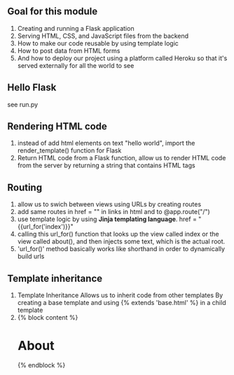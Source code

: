 ## Goal for this module
1. Creating and running a Flask application
2. Serving HTML, CSS, and JavaScript files from the backend
3. How to make our code reusable by using template logic
4. How to post data from HTML forms
5. And how to deploy our project using a platform called Heroku so that it's served externally for all the world to see

## Hello Flask
see run.py

## Rendering HTML code

1. instead of add html elements on text "hello world", import the render_template() function for Flask
2. Return HTML code from a Flask function, allow us to render HTML code from the server by returning a string that contains HTML tags

## Routing

1. allow us to swich between views using URLs by creating routes
2. add same routes in href = "" in links in html and to @app.route("/")
3. use template logic by using **Jinja templating language**. href = "{{url_for('index')}}"
4. calling this url_for() function that looks up the view called index or the view called about(), and then injects some text, which is the actual root.
5. 'url_for()' method basically works like shorthand in order to dynamically build urls

## Template inheritance

1. Template Inheritance Allows us to inherit code from other templates By creating a base template and using {% extends 'base.html' %} in a child template
2. {% block content %}
    <h1>About</h1>
    {% endblock %}
